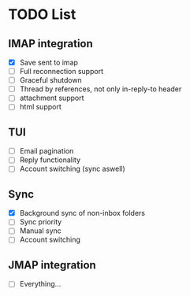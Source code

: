 # TODO List

## IMAP integration

- [x] Save sent to imap
- [ ] Full reconnection support
- [ ] Graceful shutdown
- [ ] Thread by references, not only in-reply-to header
- [ ] attachment support
- [ ] html support

## TUI

- [ ] Email pagination
- [ ] Reply functionality
- [ ] Account switching (sync aswell)

## Sync

- [x] Background sync of non-inbox folders
- [ ] Sync priority
- [ ] Manual sync
- [ ] Account switching

## JMAP integration

- [ ] Everything...
